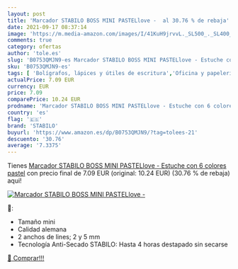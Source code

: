 ```yaml
---
layout: post
title: 'Marcador STABILO BOSS MINI PASTELlove -  al 30.76 % de rebaja'
date: 2021-09-17 08:37:14
image: 'https://m.media-amazon.com/images/I/41KuH9jrvvL._SL500_._SL400_.jpg'
comments: true
category: ofertas
author: 'tole.es'
slug: 'B0753QMJN9-es Marcador STABILO BOSS MINI PASTELlove - Estuche con 6...'
sku: 'B0753QMJN9-es'
tags: [ 'Bolígrafos, lápices y útiles de escritura','Oficina y papelería','Rotuladores y subrayadores','Subrayadores','stabilo', ]
actualPrice: 7.09 EUR
currency: EUR
price: 7.09
comparePrice: 10.24 EUR
prodname: 'Marcador STABILO BOSS MINI PASTELlove - Estuche con 6 colores pastel'
country: 'es'
flag: '🇪🇸'
brand: 'STABILO'
buyurl: 'https://www.amazon.es/dp/B0753QMJN9/?tag=tolees-21'
descuento: '30.76'
average: '7.3375'
---
```


Tienes [Marcador STABILO BOSS MINI PASTELlove - Estuche con 6 colores pastel](https://www.amazon.es/dp/B0753QMJN9/?tag=tolees-21) con precio final de  7.09 EUR (original: 10.24 EUR) (30.76 %  de rebaja) aqui!

[![Marcador STABILO BOSS MINI PASTELlove - ](https://m.media-amazon.com/images/I/41KuH9jrvvL._SL500_._SL400_.jpg)](https://www.amazon.es/dp/B0753QMJN9/?tag=tolees-21)

🔎:

- Tamaño mini
- Calidad alemana
- 2 anchos de lines; 2 y 5 mm
- Tecnología Anti-Secado STABILO: Hasta 4 horas destapado sin secarse

[🛒 Comprar!!!](https://www.amazon.es/dp/B0753QMJN9/?tag=tolees-21)
